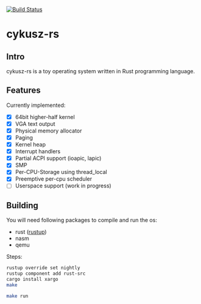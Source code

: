 [![Build Status](https://travis-ci.org/rafalmiel/cykusz-rs.svg?branch=master)](https://travis-ci.org/rafalmiel/cykusz-rs)

# cykusz-rs

## Intro

cykusz-rs is a toy operating system written in Rust programming language.

## Features

Currently implemented:

- [x] 64bit higher-half kernel
- [x] VGA text output
- [x] Physical memory allocator
- [x] Paging
- [x] Kernel heap
- [x] Interrupt handlers
- [x] Partial ACPI support (ioapic, lapic)
- [x] SMP
- [x] Per-CPU-Storage using thread_local
- [x] Preemptive per-cpu scheduler
- [ ] Userspace support (work in progress)

## Building

You will need following packages to compile and run the os:
* rust ([rustup](https://rustup.rs/))
* nasm
* qemu

Steps:
```bash
rustup override set nightly
rustup component add rust-src
cargo install xargo
make

make run
```
